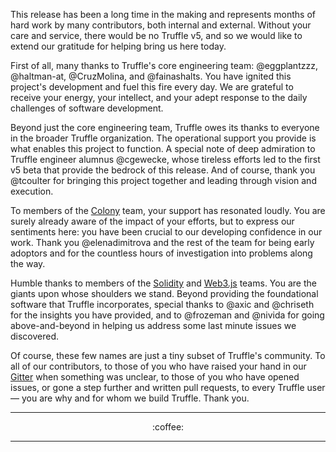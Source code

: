 This release has been a long time in the making and represents months of hard
work by many contributors, both internal and external. Without your care and
service, there would be no Truffle v5, and so we would like to extend our
gratitude for helping bring us here today.

First of all, many thanks to Truffle's core engineering team: @eggplantzzz,
@haltman-at, @CruzMolina, and @fainashalts. You have ignited this project's
development and fuel this fire every day. We are grateful to receive your
energy, your intellect, and your adept response to the daily challenges of
software development.

Beyond just the core engineering team, Truffle owes its thanks to
everyone in the broader Truffle organization. The operational support you
provide is what enables this project to function. A special note of deep
admiration to Truffle engineer alumnus @cgewecke, whose tireless efforts led to
the first v5 beta that provide the bedrock of this release. And of course,
thank you @tcoulter for bringing this project together and leading through
vision and execution.

To members of the [Colony](https://colony.io/) team, your support has resonated
loudly. You are surely already aware of the impact of your
efforts, but to express our sentiments here: you have been crucial to our
developing confidence in our work. Thank you @elenadimitrova and the rest of
the team for being early adoptors and for the countless hours of investigation
into problems along the way.

Humble thanks to members of the [Solidity](https://solidity.readthedocs.io) and
[Web3.js](https://web3js.readthedocs.io) teams. You are the giants upon whose
shoulders we stand. Beyond providing the foundational software that Truffle
incorporates, special thanks to @axic and @chriseth for the insights you have
provided, and to @frozeman and @nivida for going above-and-beyond in helping us
address some last minute issues we discovered.

Of course, these few names are just a tiny subset of Truffle's community.
To all of our contributors, to those of you who have raised your hand in our
[Gitter](https://gitter.im/ConsenSys/truffle) when something was unclear, to
those of you who have opened issues, or gone a step further and written pull
requests, to every Truffle user— you are why and for whom we build Truffle.
Thank you.

---

<p align="center">
:coffee:
</p>

---
